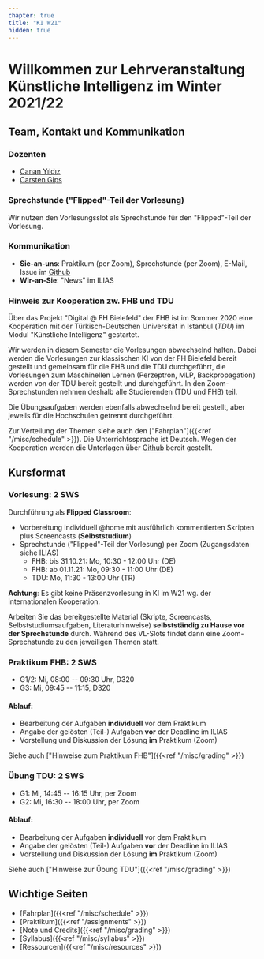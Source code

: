 ```yaml
---
chapter: true
title: "KI W21"
hidden: true
---
```



# Willkommen zur Lehrveranstaltung Künstliche Intelligenz im Winter 2021/22


## Team, Kontakt und Kommunikation

### Dozenten

-   [Canan Yıldız](mailto:canan.yildiz@tau.edu.tr)
-   [Carsten Gips](https://www.fh-bielefeld.de/minden/ueber-uns/personenverzeichnis/carsten-gips)

### Sprechstunde ("Flipped"-Teil der Vorlesung)

Wir nutzen den Vorlesungsslot als Sprechstunde für den "Flipped"-Teil der Vorlesung.

### Kommunikation

-   **Sie-an-uns**: Praktikum (per Zoom), Sprechstunde (per Zoom), E-Mail, Issue im [Github](https://github.com/KI-Vorlesung/Lecture)
-   **Wir-an-Sie**: "News" im ILIAS

### Hinweis zur Kooperation zw. FHB und TDU

Über das Projekt "Digital @ FH Bielefeld" der FHB ist im Sommer 2020 eine Kooperation mit der
Türkisch-Deutschen Universität in Istanbul (*TDU*) im Modul "Künstliche Intelligenz" gestartet.

Wir werden in diesem Semester die Vorlesungen abwechselnd halten. Dabei werden die Vorlesungen
zur klassischen KI von der FH Bielefeld bereit gestellt und gemeinsam für die FHB und die TDU
durchgeführt, die Vorlesungen zum Maschinellen Lernen (Perzeptron, MLP, Backpropagation) werden
von der TDU bereit gestellt und durchgeführt. In den Zoom-Sprechstunden nehmen deshalb alle
Studierenden (TDU und FHB) teil.

Die Übungsaufgaben werden ebenfalls abwechselnd bereit gestellt, aber jeweils für die Hochschulen
getrennt durchgeführt.

Zur Verteilung der Themen siehe auch den ["Fahrplan"]({{<ref "/misc/schedule" >}}).
Die Unterrichtssprache ist Deutsch. Wegen der Kooperation werden die Unterlagen über
[Github](https://ki-vorlesung.github.io/Lecture/) bereit gestellt.


## Kursformat

### Vorlesung: 2 SWS

Durchführung als **Flipped Classroom**:
*   Vorbereitung individuell \@home mit ausführlich kommentierten Skripten plus Screencasts
    (**Selbststudium**)
*   Sprechstunde ("Flipped"-Teil der Vorlesung) per Zoom (Zugangsdaten siehe ILIAS)
    *   FHB: bis 31.10.21: Mo, 10:30 - 12:00 Uhr (DE)
    *   FHB: ab 01.11.21: Mo, 09:30 - 11:00 Uhr (DE)
    *   TDU: Mo, 11:30 - 13:00 Uhr (TR)

**Achtung**: Es gibt keine Präsenzvorlesung in KI im W21 wg. der internationalen Kooperation.

Arbeiten Sie das bereitgestellte Material (Skripte, Screencasts, Selbststudiumsaufgaben,
Literaturhinweise) **selbstständig zu Hause vor der Sprechstunde** durch. Während des
VL-Slots findet dann eine Zoom-Sprechstunde zu den jeweiligen Themen statt.

### Praktikum FHB: 2 SWS

*   G1/2: Mi, 08:00 -- 09:30 Uhr, D320
*   G3: Mi, 09:45 -- 11:15, D320

#### Ablauf:
-   Bearbeitung der Aufgaben **individuell** vor dem Praktikum
-   Angabe der gelösten (Teil-) Aufgaben **vor** der Deadline im ILIAS
-   Vorstellung und Diskussion der Lösung **im** Praktikum (Zoom)

Siehe auch ["Hinweise zum Praktikum FHB"]({{<ref "/misc/grading" >}})

### Übung TDU: 2 SWS

*   G1: Mi, 14:45 -- 16:15 Uhr, per Zoom
*   G2: Mi, 16:30 -- 18:00 Uhr, per Zoom

#### Ablauf:
-   Bearbeitung der Aufgaben **individuell** vor dem Praktikum
-   Angabe der gelösten (Teil-) Aufgaben **vor** der Deadline im ILIAS
-   Vorstellung und Diskussion der Lösung **im** Praktikum (Zoom)

Siehe auch ["Hinweise zur Übung TDU"]({{<ref "/misc/grading" >}})


## Wichtige Seiten

*   [Fahrplan]({{<ref "/misc/schedule" >}})
*   [Praktikum]({{<ref "/assignments" >}})
*   [Note und Credits]({{<ref "/misc/grading" >}})
*   [Syllabus]({{<ref "/misc/syllabus" >}})
*   [Ressourcen]({{<ref "/misc/resources" >}})
